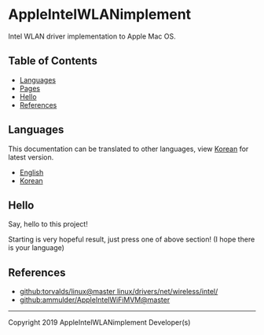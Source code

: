 # AppleIntelWLANimplement

Intel WLAN driver implementation to Apple Mac OS.

## Table of Contents

- [Languages](#languages)
- [Pages](#pages)
- [Hello](#hello)
- [References](#references)

## Languages

This documentation can be translated to other languages, view [Korean][languages-korean] for latest version.

- [English][languages-english]
- [Korean][languages-korean]

## Hello

Say, hello to this project!

Starting is very hopeful result, just press one of above section!
(I hope there is your language)

## References

- [github:torvalds/linux@master linux/drivers/net/wireless/intel/](https://github.com/torvalds/linux/tree/master/drivers/net/wireless/intel)
- [github:ammulder/AppleIntelWiFiMVM@master](https://github.com/ammulder/AppleIntelWiFiMVM)

----

Copyright 2019 AppleIntelWLANimplement Developer(s)

<!-- Write links below -->

<!--
Languages
-->

[languages-english]: /docs/en
[languages-korean]: /docs/ko

<!--
Pages
-->

[pages-scratches]: [/docs/ko/Scratches.md]

<!--
Others
-->
